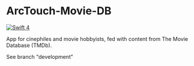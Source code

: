 # ArcTouch-Movie-DB

<p align="left">
    <a href="https://swift.org">
        <img src="http://img.shields.io/badge/swift-4-brightgreen.svg" alt="Swift 4">
    </a>
    <br>
</p>


App for cinephiles and movie hobbyists, fed with content from The Movie Database (TMDb).

See branch "development"
